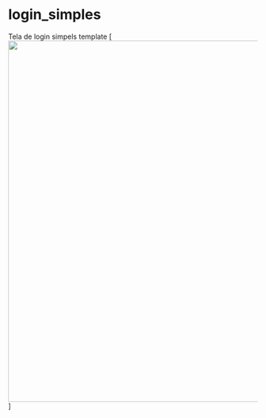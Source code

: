 # login_simples
 Tela de login simpels template 
[<img src="https://cdn.discordapp.com/attachments/639869522387664896/876912394612375642/unknown.png" width="730" height="730"/>]